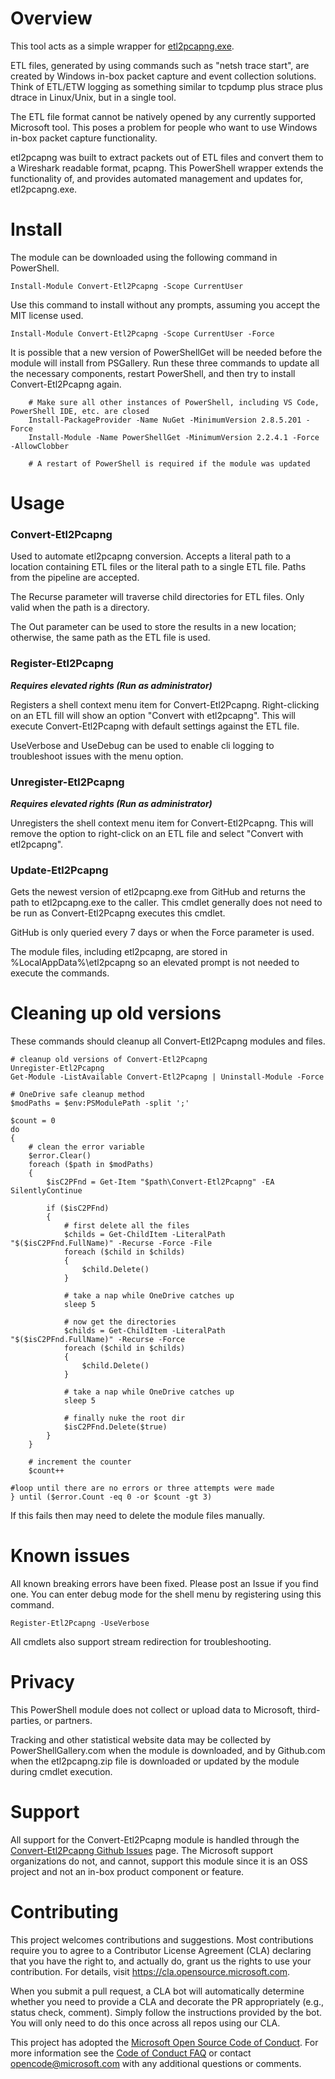 # Overview

This tool acts as a simple wrapper for [etl2pcapng.exe](https://github.com/microsoft/etl2pcapng).

ETL files, generated by using commands such as "netsh trace start", are created by Windows in-box packet capture and event collection solutions. Think of ETL/ETW logging as something similar to tcpdump plus strace plus dtrace in Linux/Unix, but in a single tool. 

The ETL file format cannot be natively opened by any currently supported Microsoft tool. This poses a problem for people who want to use Windows in-box packet capture functionality.

etl2pcapng was built to extract packets out of ETL files and convert them to a Wireshark readable format, pcapng. This PowerShell wrapper extends the functionality of, and provides automated management and updates for, etl2pcapng.exe.

# Install

The module can be downloaded using the following command in PowerShell.

`Install-Module Convert-Etl2Pcapng -Scope CurrentUser`

Use this command to install without any prompts, assuming you accept the MIT license used.

`Install-Module Convert-Etl2Pcapng -Scope CurrentUser -Force`

It is possible that a new version of PowerShellGet will be needed before the module will install from PSGallery. Run these three commands to update all the necessary components, restart PowerShell, and then try to install Convert-Etl2Pcapng again.

```
    # Make sure all other instances of PowerShell, including VS Code, PowerShell IDE, etc. are closed
    Install-PackageProvider -Name NuGet -MinimumVersion 2.8.5.201 -Force
    Install-Module -Name PowerShellGet -MinimumVersion 2.2.4.1 -Force -AllowClobber
    
    # A restart of PowerShell is required if the module was updated
 ```


# Usage

### Convert-Etl2Pcapng

Used to automate etl2pcapng conversion. Accepts a literal path to a location containing ETL files or the literal path to a single ETL file. Paths from the pipeline are accepted.

The Recurse parameter will traverse child directories for ETL files. Only valid when the path is a directory.

The Out parameter can be used to store the results in a new location; otherwise, the same path as the ETL file is used.

### Register-Etl2Pcapng

__*Requires elevated rights (Run as administrator)*__

Registers a shell context menu item for Convert-Etl2Pcapng. Right-clicking on an ETL fill will show an option "Convert with etl2pcapng". This will execute Convert-Etl2Pcapng with default settings against the ETL file.

UseVerbose and UseDebug can be used to enable cli logging to troubleshoot issues with the menu option.

### Unregister-Etl2Pcapng

__*Requires elevated rights (Run as administrator)*__

Unregisters the shell context menu item for Convert-Etl2Pcapng. This will remove the option to right-click on an ETL file and select "Convert with etl2pcapng". 

### Update-Etl2Pcapng

Gets the newest version of etl2pcapng.exe from GitHub and returns the path to etl2pcapng.exe to the caller. This cmdlet generally does not need to be run as Convert-Etl2Pcapng executes this cmdlet. 

GitHub is only queried every 7 days or when the Force parameter is used.

The module files, including etl2pcapng, are stored in %LocalAppData%\etl2pcapng so an elevated prompt is not needed to execute the commands.


# Cleaning up old versions

These commands should cleanup all Convert-Etl2Pcapng modules and files.

```
# cleanup old versions of Convert-Etl2Pcapng
Unregister-Etl2Pcapng
Get-Module -ListAvailable Convert-Etl2Pcapng | Uninstall-Module -Force

# OneDrive safe cleanup method
$modPaths = $env:PSModulePath -split ';'

$count = 0
do
{
    # clean the error variable
    $error.Clear()
    foreach ($path in $modPaths)
    {
        $isC2PFnd = Get-Item "$path\Convert-Etl2Pcapng" -EA SilentlyContinue

        if ($isC2PFnd)
        {
            # first delete all the files    
            $childs = Get-ChildItem -LiteralPath "$($isC2PFnd.FullName)" -Recurse -Force -File
            foreach ($child in $childs) 
            {
                $child.Delete()
            }

            # take a nap while OneDrive catches up
            sleep 5

            # now get the directories
            $childs = Get-ChildItem -LiteralPath "$($isC2PFnd.FullName)" -Recurse -Force
            foreach ($child in $childs) 
            {
                $child.Delete()
            }

            # take a nap while OneDrive catches up
            sleep 5

            # finally nuke the root dir
            $isC2PFnd.Delete($true)
        }
    }

    # increment the counter
    $count++
    
#loop until there are no errors or three attempts were made
} until ($error.Count -eq 0 -or $count -gt 3)
```

If this fails then may need to delete the module files manually.


# Known issues

All known breaking errors have been fixed. Please post an Issue if you find one. You can enter debug mode for the shell menu by registering using this command.

```
Register-Etl2Pcapng -UseVerbose
```

All cmdlets also support stream redirection for troubleshooting.



# Privacy

This PowerShell module does not collect or upload data to Microsoft, third-parties, or partners. 

Tracking and other statistical website data may be collected by PowerShellGallery.com when the module is downloaded, and by Github.com when the etl2pcapng.zip file is downloaded or updated by the module during cmdlet execution.

# Support

All support for the Convert-Etl2Pcapng module is handled through the [Convert-Etl2Pcapng Github Issues](https://github.com/microsoft/Convert-Etl2Pcapng/issues) page. The Microsoft support organizations do not, and cannot, support this module since it is an OSS project and not an in-box product component or feature.

# Contributing

This project welcomes contributions and suggestions.  Most contributions require you to agree to a
Contributor License Agreement (CLA) declaring that you have the right to, and actually do, grant us
the rights to use your contribution. For details, visit https://cla.opensource.microsoft.com.

When you submit a pull request, a CLA bot will automatically determine whether you need to provide
a CLA and decorate the PR appropriately (e.g., status check, comment). Simply follow the instructions
provided by the bot. You will only need to do this once across all repos using our CLA.

This project has adopted the [Microsoft Open Source Code of Conduct](https://opensource.microsoft.com/codeofconduct/).
For more information see the [Code of Conduct FAQ](https://opensource.microsoft.com/codeofconduct/faq/) or
contact [opencode@microsoft.com](mailto:opencode@microsoft.com) with any additional questions or comments.
